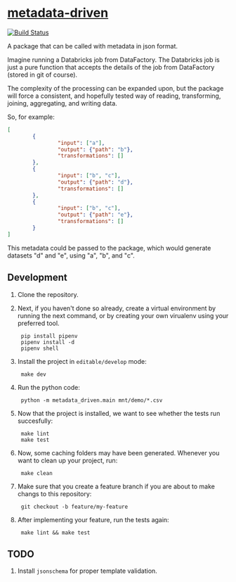 # [metadata-driven](/README.md)

[![Build Status](https://dev.azure.com/Menziess/data-processing/_apis/build/status/Menziess.metadata-driven-pyspark?branchName=master)](https://dev.azure.com/Menziess/data-processing/_build/latest?definitionId=18&branchName=master)

A package that can be called with metadata in json format.

Imagine running a Databricks job from DataFactory. The Databricks job is just a pure function that accepts the details of the job from DataFactory (stored in git of course).

The complexity of the processing can be expanded upon, but the package will force a consistent, and hopefully tested way of reading, transforming, joining, aggregating, and writing data.

So, for example:

```json
[
        {
                "input": ["a"],
                "output": {"path": "b"},
                "transformations": []
        },
        {
                "input": ["b", "c"],
                "output": {"path": "d"},
                "transformations": []
        },
        {
                "input": ["b", "c"],
                "output": {"path": "e"},
                "transformations": []
        }
]
```

This metadata could be passed to the package, which would generate datasets "d" and "e", using "a", "b", and "c".

## Development

1. Clone the repository.
1. Next, if you haven't done so already, create a virtual environment by running the next command, or by creating your own virualenv using your preferred tool.

        pip install pipenv
        pipenv install -d
        pipenv shell

1. Install the project in `editable/develop` mode:

        make dev

1. Run the python code:

        python -m metadata_driven.main mnt/demo/*.csv

1. Now that the project is installed, we want to see whether the tests run succesfully:

        make lint
        make test

1. Now, some caching folders may have been generated. Whenever you want to clean up your project, run:

        make clean

1. Make sure that you create a feature branch if you are about to make changs to this repository:

        git checkout -b feature/my-feature

1. After implementing your feature, run the tests again:

        make lint && make test


## TODO

1. Install `jsonschema` for proper template validation.
